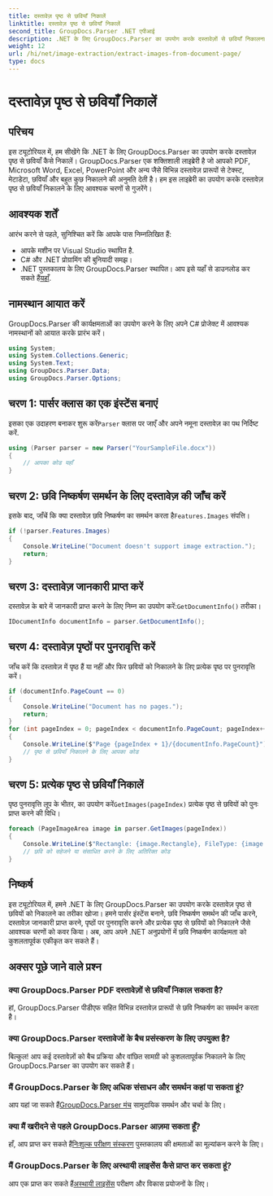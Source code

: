 ```yaml
---
title: दस्तावेज़ पृष्ठ से छवियाँ निकालें
linktitle: दस्तावेज़ पृष्ठ से छवियाँ निकालें
second_title: GroupDocs.Parser .NET एपीआई
description: .NET के लिए GroupDocs.Parser का उपयोग करके दस्तावेज़ों से छवियाँ निकालना सीखें। अपने दस्तावेज़ प्रसंस्करण क्षमताओं को बढ़ाएँ।
weight: 12
url: /hi/net/image-extraction/extract-images-from-document-page/
type: docs
---
```

# दस्तावेज़ पृष्ठ से छवियाँ निकालें

## परिचय
इस ट्यूटोरियल में, हम सीखेंगे कि .NET के लिए GroupDocs.Parser का उपयोग करके दस्तावेज़ पृष्ठ से छवियाँ कैसे निकालें। GroupDocs.Parser एक शक्तिशाली लाइब्रेरी है जो आपको PDF, Microsoft Word, Excel, PowerPoint और अन्य जैसे विभिन्न दस्तावेज़ प्रारूपों से टेक्स्ट, मेटाडेटा, छवियाँ और बहुत कुछ निकालने की अनुमति देती है। हम इस लाइब्रेरी का उपयोग करके दस्तावेज़ पृष्ठ से छवियाँ निकालने के लिए आवश्यक चरणों से गुजरेंगे।
## आवश्यक शर्तें
आरंभ करने से पहले, सुनिश्चित करें कि आपके पास निम्नलिखित हैं:
- आपके मशीन पर Visual Studio स्थापित है.
- C# और .NET प्रोग्रामिंग की बुनियादी समझ।
- .NET पुस्तकालय के लिए GroupDocs.Parser स्थापित। आप इसे यहाँ से डाउनलोड कर सकते हैं[यहाँ](https://releases.groupdocs.com/parser/net/).

## नामस्थान आयात करें
GroupDocs.Parser की कार्यक्षमताओं का उपयोग करने के लिए अपने C# प्रोजेक्ट में आवश्यक नामस्थानों को आयात करके प्रारंभ करें।
```csharp
using System;
using System.Collections.Generic;
using System.Text;
using GroupDocs.Parser.Data;
using GroupDocs.Parser.Options;
```
## चरण 1: पार्सर क्लास का एक इंस्टेंस बनाएं
 इसका एक उदाहरण बनाकर शुरू करें`Parser` क्लास पर जाएँ और अपने नमूना दस्तावेज़ का पथ निर्दिष्ट करें.
```csharp
using (Parser parser = new Parser("YourSampleFile.docx"))
{
    // आपका कोड यहाँ
}
```
## चरण 2: छवि निष्कर्षण समर्थन के लिए दस्तावेज़ की जाँच करें
 इसके बाद, जाँचें कि क्या दस्तावेज़ छवि निष्कर्षण का समर्थन करता है`Features.Images` संपत्ति।
```csharp
if (!parser.Features.Images)
{
    Console.WriteLine("Document doesn't support image extraction.");
    return;
}
```
## चरण 3: दस्तावेज़ जानकारी प्राप्त करें
 दस्तावेज़ के बारे में जानकारी प्राप्त करने के लिए निम्न का उपयोग करें:`GetDocumentInfo()` तरीका।
```csharp
IDocumentInfo documentInfo = parser.GetDocumentInfo();
```
## चरण 4: दस्तावेज़ पृष्ठों पर पुनरावृत्ति करें
जाँच करें कि दस्तावेज़ में पृष्ठ हैं या नहीं और फिर छवियों को निकालने के लिए प्रत्येक पृष्ठ पर पुनरावृत्ति करें।
```csharp
if (documentInfo.PageCount == 0)
{
    Console.WriteLine("Document has no pages.");
    return;
}
for (int pageIndex = 0; pageIndex < documentInfo.PageCount; pageIndex++)
{
    Console.WriteLine($"Page {pageIndex + 1}/{documentInfo.PageCount}");
    // पृष्ठ से छवियाँ निकालने के लिए आपका कोड
}
```
## चरण 5: प्रत्येक पृष्ठ से छवियाँ निकालें
 पृष्ठ पुनरावृत्ति लूप के भीतर, का उपयोग करें`GetImages(pageIndex)` प्रत्येक पृष्ठ से छवियों को पुनः प्राप्त करने की विधि।
```csharp
foreach (PageImageArea image in parser.GetImages(pageIndex))
{
    Console.WriteLine($"Rectangle: {image.Rectangle}, FileType: {image.FileType}");
    // छवि को सहेजने या संसाधित करने के लिए अतिरिक्त कोड
}
```

## निष्कर्ष
इस ट्यूटोरियल में, हमने .NET के लिए GroupDocs.Parser का उपयोग करके दस्तावेज़ पृष्ठ से छवियों को निकालने का तरीका खोजा। हमने पार्सर इंस्टेंस बनाने, छवि निष्कर्षण समर्थन की जाँच करने, दस्तावेज़ जानकारी प्राप्त करने, पृष्ठों पर पुनरावृत्ति करने और प्रत्येक पृष्ठ से छवियों को निकालने जैसे आवश्यक चरणों को कवर किया। अब, आप अपने .NET अनुप्रयोगों में छवि निष्कर्षण कार्यक्षमता को कुशलतापूर्वक एकीकृत कर सकते हैं।

## अक्सर पूछे जाने वाले प्रश्न
### क्या GroupDocs.Parser PDF दस्तावेज़ों से छवियाँ निकाल सकता है?
हां, GroupDocs.Parser पीडीएफ सहित विभिन्न दस्तावेज़ प्रारूपों से छवि निष्कर्षण का समर्थन करता है।
### क्या GroupDocs.Parser दस्तावेजों के बैच प्रसंस्करण के लिए उपयुक्त है?
बिल्कुल! आप कई दस्तावेज़ों को बैच प्रक्रिया और वांछित सामग्री को कुशलतापूर्वक निकालने के लिए GroupDocs.Parser का उपयोग कर सकते हैं।
### मैं GroupDocs.Parser के लिए अधिक संसाधन और समर्थन कहां पा सकता हूं?
 आप यहां जा सकते हैं[GroupDocs.Parser मंच](https://forum.groupdocs.com/c/parser/17) सामुदायिक समर्थन और चर्चा के लिए।
### क्या मैं खरीदने से पहले GroupDocs.Parser आज़मा सकता हूँ?
 हाँ, आप प्राप्त कर सकते हैं[निःशुल्क परीक्षण संस्करण](https://releases.groupdocs.com/) पुस्तकालय की क्षमताओं का मूल्यांकन करने के लिए।
### मैं GroupDocs.Parser के लिए अस्थायी लाइसेंस कैसे प्राप्त कर सकता हूं?
 आप एक प्राप्त कर सकते हैं[अस्थायी लाइसेंस](https://purchase.groupdocs.com/temporary-license/) परीक्षण और विकास प्रयोजनों के लिए।